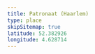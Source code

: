```yaml
---
title: Patronaat (Haarlem)
type: place
skipSitemap: true
latitude: 52.382926
longitude: 4.628714
---
```

